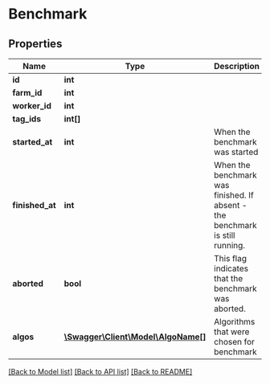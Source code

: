 # Benchmark

## Properties
Name | Type | Description | Notes
------------ | ------------- | ------------- | -------------
**id** | **int** |  | [optional] 
**farm_id** | **int** |  | [optional] 
**worker_id** | **int** |  | [optional] 
**tag_ids** | **int[]** |  | [optional] 
**started_at** | **int** | When the benchmark was started | [optional] 
**finished_at** | **int** | When the benchmark was finished. If absent - the benchmark is still running. | [optional] 
**aborted** | **bool** | This flag indicates that the benchmark was aborted. | [optional] 
**algos** | [**\Swagger\Client\Model\AlgoName[]**](AlgoName.md) | Algorithms that were chosen for benchmark | [optional] 

[[Back to Model list]](../README.md#documentation-for-models) [[Back to API list]](../README.md#documentation-for-api-endpoints) [[Back to README]](../README.md)


